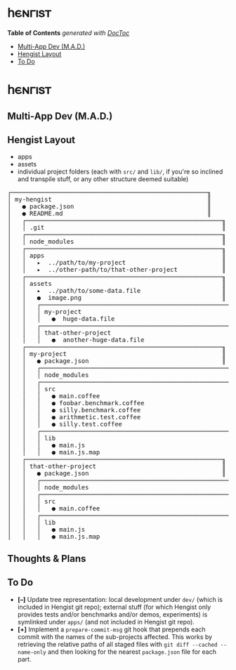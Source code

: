 
# 𐌷𐌴𐌽𐌲𐌹𐍃𐍄

<!-- START doctoc generated TOC please keep comment here to allow auto update -->
<!-- DON'T EDIT THIS SECTION, INSTEAD RE-RUN doctoc TO UPDATE -->
**Table of Contents**  *generated with [DocToc](https://github.com/thlorenz/doctoc)*

  - [Multi-App Dev (M.A.D.)](#multi-app-dev-mad)
  - [Hengist Layout](#hengist-layout)
- [To Do](#to-do)

<!-- END doctoc generated TOC please keep comment here to allow auto update -->


# 𐌷𐌴𐌽𐌲𐌹𐍃𐍄

## Multi-App Dev (M.A.D.)

## Hengist Layout

* apps
* assets
* individual project folders (each with `src/` and `lib/`, if you're so inclined and transpile stuff, or any
  other structure deemed suitable)

<pre>
┌─────────────────────────────────────────────────────╖
│ my-hengist                                          ║
│   ● package.json                                    ║
│   ● README.md                                       ║
│   ┌─────────────────────────────────────────────────────╖
│   │ .git                                                ║
│   ┌─────────────────────────────────────────────────────╖
│   │ node_modules                                        ║
│   ┌─────────────────────────────────────────────────────╖
│   │ apps                                                ║
│   │   ▸  ../path/to/my-project                          ║
│   │   ▸  ../other-path/to/that-other-project            ║
│   ┌─────────────────────────────────────────────────────╖
│   │ assets                                              ║
│   │   ▸  ../path/to/some-data.file                      ║
│   │   ●  image.png                                      ║
│   │   ┌─────────────────────────────────────────────────────╖
│   │   │ my-project                                          ║
│   │   │   ●  huge-data.file                                 ║
│   │   ┌─────────────────────────────────────────────────────╖
│   │   │ that-other-project                                  ║
│   │   │   ●  another-huge-data.file                         ║
│   ┌─────────────────────────────────────────────────────╖
│   │ my-project                                          ║
│   │   ● package.json                                    ║
│   │   ┌─────────────────────────────────────────────────────╖
│   │   │ node_modules                                        ║
│   │   ┌─────────────────────────────────────────────────────╖
│   │   │ src                                                 ║
│   │   │   ● main.coffee                                     ║
│   │   │   ● foobar.benchmark.coffee                         ║
│   │   │   ● silly.benchmark.coffee                          ║
│   │   │   ● arithmetic.test.coffee                          ║
│   │   │   ● silly.test.coffee                               ║
│   │   ┌─────────────────────────────────────────────────────╖
│   │   │ lib                                                 ║
│   │   │   ● main.js                                         ║
│   │   │   ● main.js.map                                     ║
│   ┌─────────────────────────────────────────────────────╖
│   │ that-other-project                                  ║
│   │   ● package.json                                    ║
│   │   ┌─────────────────────────────────────────────────────╖
│   │   │ node_modules                                        ║
│   │   ┌─────────────────────────────────────────────────────╖
│   │   │ src                                                 ║
│   │   │   ● main.coffee                                     ║
│   │   ┌─────────────────────────────────────────────────────╖
│   │   │ lib                                                 ║
│   │   │   ● main.js                                         ║
│   │   │   ● main.js.map                                     ║
</pre>


## Thoughts & Plans



## To Do


* **[–]** Update tree representation: local development under `dev/` (which is included in Hengist git repo);
  external stuff (for which Hengist only provides tests and/or benchmarks and/or demos, experiments) is
  symlinked under `apps/` (and not included in Hengist git repo).
* **[+]** Implement a `prepare-commit-msg` git hook that prepends each commit with the names of the
  sub-projects affected. This works by retrieving the relative paths of all staged files with `git diff
  --cached --name-only` and then looking for the nearest `package.json` file for each part.








